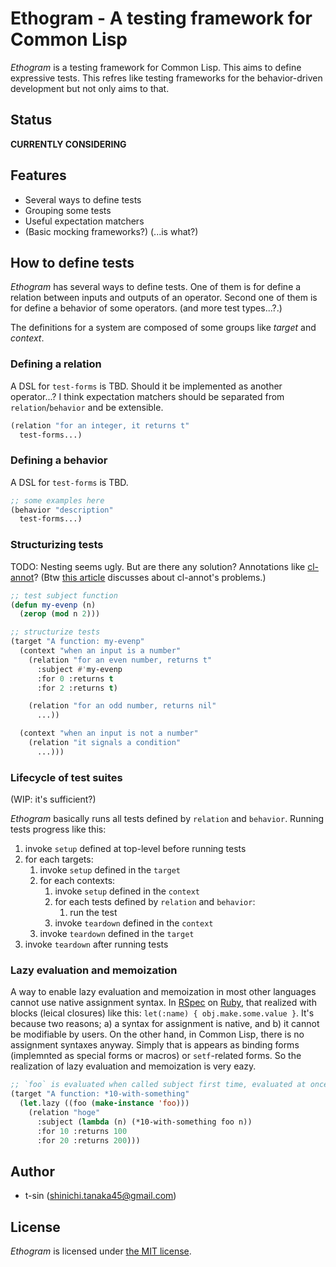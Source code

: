 # Ethogram - A testing framework for Common Lisp

*Ethogram* is a testing framework for Common Lisp. This aims to define expressive tests. This refres like testing frameworks for the behavior-driven development but not only aims to that.

## Status

**CURRENTLY CONSIDERING**

## Features

- Several ways to define tests
- Grouping some tests
- Useful expectation matchers
- (Basic mocking frameworks?) (...is what?)

## How to define tests

*Ethogram* has several ways to define tests. One of them is for define a relation between inputs and outputs of an operator. Second one of them is for define a behavior of some operators. (and more test types...?.)

The definitions for a system are composed of some groups like *target* and *context*.

### Defining a relation

A DSL for `test-forms` is TBD. Should it be implemented as another operator...? I think expectation matchers should be separated from `relation`/`behavior` and be extensible.

```lisp
(relation "for an integer, it returns t"
  test-forms...)
```

### Defining a behavior

A DSL for `test-forms` is TBD.

```lisp
;; some examples here
(behavior "description"
  test-forms...)
```

### Structurizing tests

TODO: Nesting seems ugly. But are there any solution? Annotations like [cl-annot](https://github.com/m2ym/cl-annot)? (Btw [this article](https://y2q-actionman.hatenablog.com/entry/2019/12/20/) discusses about cl-annot's problems.)

```lisp
;; test subject function
(defun my-evenp (n)
  (zerop (mod n 2)))

;; structurize tests
(target "A function: my-evenp"
  (context "when an input is a number"
    (relation "for an even number, returns t"
      :subject #'my-evenp
      :for 0 :returns t
      :for 2 :returns t)

    (relation "for an odd number, returns nil"
      ...))

  (context "when an input is not a number"
    (relation "it signals a condition"
      ...)))
```

### Lifecycle of test suites

(WIP: it's sufficient?)

*Ethogram* basically runs all tests defined by `relation` and `behavior`. Running tests progress like this:

1. invoke `setup` defined at top-level before running tests
2. for each targets:
    1. invoke `setup` defined in the `target`
    2. for each contexts:
        1. invoke `setup` defined in the `context`
        2. for each tests defined by `relation` and `behavior`:
            1. run the test
        3. invoke `teardown` defined in the `context`
    3. invoke `teardown` defined in the `target`
3. invoke `teardown` after running tests

### Lazy evaluation and memoization

A way to enable lazy evaluation and memoization in most other languages cannot use native assignment syntax. In [RSpec](https://rspec.info) on [Ruby](https://www.ruby-lang.org/), that realized with blocks (leical closures) like this: `let(:name) { obj.make.some.value }`. It's because two reasons; a) a syntax for assignment is native, and b) it cannot be modifiable by users. On the other hand, in Common Lisp, there is no assignment syntaxes anyway. Simply that is appears as binding forms (implemnted as special forms or macros) or `setf`-related forms. So the realization of lazy evaluation and memoization is very eazy.

```lisp
;; `foo` is evaluated when called subject first time, evaluated at once and memoized
(target "A function: *10-with-something"
  (let.lazy ((foo (make-instance 'foo)))
    (relation "hoge"
      :subject (lambda (n) (*10-with-something foo n))
      :for 10 :returns 100
      :for 20 :returns 200)))
```

## Author

- t-sin (<shinichi.tanaka45@gmail.com>)

## License

*Ethogram* is licensed under [the MIT license](LICENSE).
